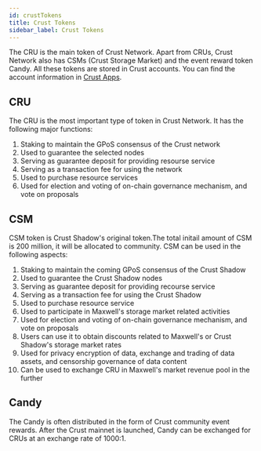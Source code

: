 ```yaml
---
id: crustTokens
title: Crust Tokens
sidebar_label: Crust Tokens
---
```


The CRU is the main token of Crust Network. Apart from CRUs, Crust Network also has CSMs (Crust Storage Market) and the event reward token Candy. All these tokens are stored in Crust accounts. You can find the account information in [Crust Apps](https://apps.crust.network/?rpc=wss%3A%2F%2Fapi-maxwell.crust.network#/accounts).

## CRU
The CRU is the most important type of token in Crust Network. It has the following major functions:
1. Staking to maintain the GPoS consensus of the Crust network
2. Used to guarantee the selected nodes
3. Serving as guarantee deposit for providing resourse service
4. Serving as a transaction fee for using the network
5. Used to purchase resource services
6. Used for election and voting of on-chain governance mechanism, and vote on proposals

## CSM

CSM token is Crust Shadow's original token.The total initail amount of CSM is 200 million, it will be allocated to community. CSM can be used in the following aspects:

1. Staking to maintain the coming GPoS consensus of the Crust Shadow
2. Used to guarantee the Crust Shadow nodes
3. Serving as guarantee deposit for providing recourse service
4. Serving as a transaction fee for using the Crust Shadow
5. Used to purchase resource service
6. Used to participate in Maxwell's storage market related activities
7. Used for election and voting of on-chain governance mechanism, and vote on proposals
8. Users can use it to obtain discounts related to Maxwell's or Crust Shadow's storage market rates
9. Used for privacy encryption of data, exchange and trading of data assets, and censorship governance of data content
10. Can be used to exchange CRU in Maxwell's market revenue pool in the further

## Candy
The Candy is often distributed in the form of Crust community event rewards. After the Crust mainnet is launched, Candy can be exchanged for CRUs at an exchange rate of 1000:1.
